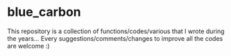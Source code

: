 # blue_carbon

This repository is a collection of functions/codes/various that I wrote during the years...
Every suggestions/comments/changes to improve all the codes are welcome :)
